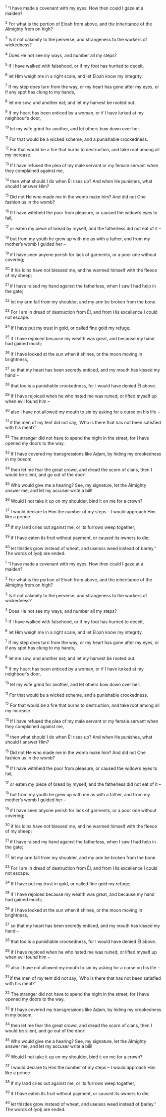 <sup>1</sup> “I have made a covenant with my eyes. How then could I gaze at a maiden?

<sup>2</sup> For what is the portion of Eloah from above, and the inheritance of the Almighty from on high?

<sup>3</sup> Is it not calamity to the perverse, and strangeness to the workers of wickedness?

<sup>4</sup> Does He not see my ways, and number all my steps?

<sup>5</sup> If I have walked with falsehood, or if my foot has hurried to deceit,

<sup>6</sup> let Him weigh me in a right scale, and let Eloah know my integrity.

<sup>7</sup> If my step does turn from the way, or my heart has gone after my eyes, or if any spot has clung to my hands,

<sup>8</sup> let me sow, and another eat; and let my harvest be rooted out.

<sup>9</sup> If my heart has been enticed by a woman, or if I have lurked at my neighbour’s door,

<sup>10</sup> let my wife grind for another, and let others bow down over her.

<sup>11</sup> For that would be a wicked scheme, and a punishable crookedness.

<sup>12</sup> For that would be a fire that burns to destruction, and take root among all my increase.

<sup>13</sup> If I have refused the plea of my male servant or my female servant when they complained against me,

<sup>14</sup> then what should I do when Ĕl rises up? And when He punishes, what should I answer Him?

<sup>15</sup> Did not He who made me in the womb make him? And did not One fashion us in the womb?

<sup>16</sup> If I have withheld the poor from pleasure, or caused the widow’s eyes to fail,

<sup>17</sup> or eaten my piece of bread by myself, and the fatherless did not eat of it –

<sup>18</sup> but from my youth he grew up with me as with a father, and from my mother’s womb I guided her –

<sup>19</sup> if I have seen anyone perish for lack of garments, or a poor one without covering;

<sup>20</sup> if his loins have not blessed me, and he warmed himself with the fleece of my sheep;

<sup>21</sup> if I have raised my hand against the fatherless, when I saw I had help in the gate;

<sup>22</sup> let my arm fall from my shoulder, and my arm be broken from the bone.

<sup>23</sup> For I am in dread of destruction from Ĕl, and from His excellence I could not escape.

<sup>24</sup> If I have put my trust in gold, or called fine gold my refuge;

<sup>25</sup> if I have rejoiced because my wealth was great, and because my hand had gained much;

<sup>26</sup> if I have looked at the sun when it shines, or the moon moving in brightness,

<sup>27</sup> so that my heart has been secretly enticed, and my mouth has kissed my hand –

<sup>28</sup> that too is a punishable crookedness, for I would have denied Ĕl above.

<sup>29</sup> If I have rejoiced when he who hated me was ruined, or lifted myself up when evil found him –

<sup>30</sup> also I have not allowed my mouth to sin by asking for a curse on his life –

<sup>31</sup> if the men of my tent did not say, ‘Who is there that has not been satisfied with his meat?’

<sup>32</sup> The stranger did not have to spend the night in the street, for I have opened my doors to the way.

<sup>33</sup> If I have covered my transgressions like Aḏam, by hiding my crookedness in my bosom,

<sup>34</sup> then let me fear the great crowd, and dread the scorn of clans, then I would be silent, and go out of the door!

<sup>35</sup> Who would give me a hearing? See, my signature, let the Almighty answer me, and let my accuser write a bill!

<sup>36</sup> Would I not take it up on my shoulder, bind it on me for a crown?

<sup>37</sup> I would declare to Him the number of my steps – I would approach Him like a prince.

<sup>38</sup> If my land cries out against me, or its furrows weep together;

<sup>39</sup> if I have eaten its fruit without payment, or caused its owners to die;

<sup>40</sup> let thistles grow instead of wheat, and useless weed instead of barley.” The words of Iyoḇ are ended.

<sup>1</sup> “I have made a covenant with my eyes. How then could I gaze at a maiden?

<sup>2</sup> For what is the portion of Eloah from above, and the inheritance of the Almighty from on high?

<sup>3</sup> Is it not calamity to the perverse, and strangeness to the workers of wickedness?

<sup>4</sup> Does He not see my ways, and number all my steps?

<sup>5</sup> If I have walked with falsehood, or if my foot has hurried to deceit,

<sup>6</sup> let Him weigh me in a right scale, and let Eloah know my integrity.

<sup>7</sup> If my step does turn from the way, or my heart has gone after my eyes, or if any spot has clung to my hands,

<sup>8</sup> let me sow, and another eat; and let my harvest be rooted out.

<sup>9</sup> If my heart has been enticed by a woman, or if I have lurked at my neighbour’s door,

<sup>10</sup> let my wife grind for another, and let others bow down over her.

<sup>11</sup> For that would be a wicked scheme, and a punishable crookedness.

<sup>12</sup> For that would be a fire that burns to destruction, and take root among all my increase.

<sup>13</sup> If I have refused the plea of my male servant or my female servant when they complained against me,

<sup>14</sup> then what should I do when Ĕl rises up? And when He punishes, what should I answer Him?

<sup>15</sup> Did not He who made me in the womb make him? And did not One fashion us in the womb?

<sup>16</sup> If I have withheld the poor from pleasure, or caused the widow’s eyes to fail,

<sup>17</sup> or eaten my piece of bread by myself, and the fatherless did not eat of it –

<sup>18</sup> but from my youth he grew up with me as with a father, and from my mother’s womb I guided her –

<sup>19</sup> if I have seen anyone perish for lack of garments, or a poor one without covering;

<sup>20</sup> if his loins have not blessed me, and he warmed himself with the fleece of my sheep;

<sup>21</sup> if I have raised my hand against the fatherless, when I saw I had help in the gate;

<sup>22</sup> let my arm fall from my shoulder, and my arm be broken from the bone.

<sup>23</sup> For I am in dread of destruction from Ĕl, and from His excellence I could not escape.

<sup>24</sup> If I have put my trust in gold, or called fine gold my refuge;

<sup>25</sup> if I have rejoiced because my wealth was great, and because my hand had gained much;

<sup>26</sup> if I have looked at the sun when it shines, or the moon moving in brightness,

<sup>27</sup> so that my heart has been secretly enticed, and my mouth has kissed my hand –

<sup>28</sup> that too is a punishable crookedness, for I would have denied Ĕl above.

<sup>29</sup> If I have rejoiced when he who hated me was ruined, or lifted myself up when evil found him –

<sup>30</sup> also I have not allowed my mouth to sin by asking for a curse on his life –

<sup>31</sup> if the men of my tent did not say, ‘Who is there that has not been satisfied with his meat?’

<sup>32</sup> The stranger did not have to spend the night in the street, for I have opened my doors to the way.

<sup>33</sup> If I have covered my transgressions like Aḏam, by hiding my crookedness in my bosom,

<sup>34</sup> then let me fear the great crowd, and dread the scorn of clans, then I would be silent, and go out of the door!

<sup>35</sup> Who would give me a hearing? See, my signature, let the Almighty answer me, and let my accuser write a bill!

<sup>36</sup> Would I not take it up on my shoulder, bind it on me for a crown?

<sup>37</sup> I would declare to Him the number of my steps – I would approach Him like a prince.

<sup>38</sup> If my land cries out against me, or its furrows weep together;

<sup>39</sup> if I have eaten its fruit without payment, or caused its owners to die;

<sup>40</sup> let thistles grow instead of wheat, and useless weed instead of barley.” The words of Iyoḇ are ended.

